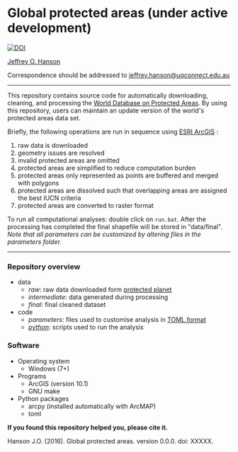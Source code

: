 Global protected areas (under active development)
=================================================
[![DOI](https://zenodo.org/badge/18940/paleo13/global-protected-areas.svg)](https://zenodo.org/badge/latestdoi/18940/paleo13/global-protected-areas)

[Jeffrey O. Hanson](wwww.jeffrey-hanson.com)

Correspondence should be addressed to [jeffrey.hanson@uqconnect.edu.au](mailto:jeffrey.hanson@uqconnect.edu.au)

-----

This repository contains source code for automatically downloading, cleaning, and processing the [World Database on Protected Areas](www.protectedplanet). By using this repository, users can maintain an update version of the world's protected areas data set.

Briefly, the following operations are run in sequence using [ESRI ArcGIS](www.esri.com/software/arcgis) :
1. raw data is downloaded
2. geometry issues are resolved
3. invalid protected areas are omitted
4. protected areas are simplified to reduce computation burden
5. protected areas only represented as points are buffered and merged with polygons
6. protected areas are dissolved such that overlapping areas are assigned the best IUCN criteria
7. protected areas are converted to raster format

To run all computational analyses: double click on `run.bat`. After the processing has completed the final shapefile will be stored in "data/final". *Note that all parameters can be customized by altering files in the parameters folder.* 

-----

### Repository overview

* data
	+ _raw_: raw data downloaded form [protected planet](www.protectedplanet.net)
	+ _intermediate_: data generated during processing
	+ _final_: final cleaned dataset
* code
	+ _parameters_: files used to customise analysis in [TOML format](https://github.com/toml-lang/toml)
	+ [_python_](www.python.org): scripts used to run the analysis 

### Software

* Operating system
	+ Windows (7+)
* Programs
	+ ArcGIS (version 10.1)
	+ GNU make
* Python packages
	+ arcpy (installed automatically with ArcMAP)
	+ toml
 
**If you found this repository helped you, please cite it.**

Hanson J.O. (2016). Global protected areas. version 0.0.0. doi: XXXXX.
